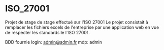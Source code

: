 # ISO_27001
Projet de stage de stage effectué sur l'ISO 27001
Le projet consistait à remplacer les fichiers excels de l'entreprise par une application web en vue de respecter les standards le l'ISO 27001.

BDD fournie
login: admin@admin.fr
mdp: admin
